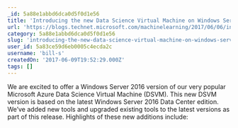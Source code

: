 ```yaml
---
_id: 5a88e1abbd6dca0d5f0d1e56
title: 'Introducing the new Data Science Virtual Machine on Windows Server 2016'
url: 'https://blogs.technet.microsoft.com/machinelearning/2017/06/06/introducing-the-new-data-science-virtual-machine-on-windows-server-2016/'
category: 5a88e1abbd6dca0d5f0d1e56
slug: 'introducing-the-new-data-science-virtual-machine-on-windows-server-2016'
user_id: 5a83ce59d6eb0005c4ecda2c
username: 'bill-s'
createdOn: '2017-06-09T19:52:29.000Z'
tags: []
---
```


We are excited to offer a Windows Server 2016 version of our very popular Microsoft Azure Data Science Virtual Machine (DSVM). This new DSVM version is based on the latest Windows Server 2016 Data Center edition. We’ve added new tools and upgraded existing tools to the latest versions as part of this release. Highlights of these new additions include:

